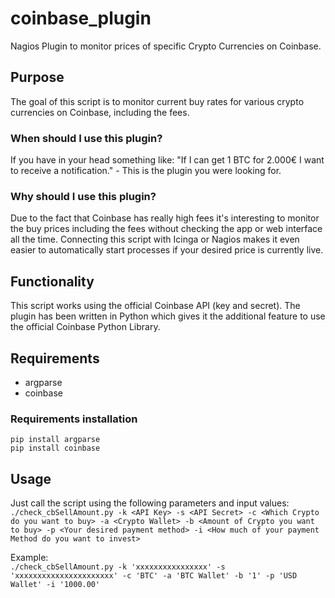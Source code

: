 # coinbase_plugin
Nagios Plugin to monitor prices of specific Crypto Currencies on Coinbase.

## Purpose
The goal of this script is to monitor current buy rates for various crypto currencies on Coinbase, including the fees.
### When should I use this plugin?
If you have in your head something like: "If I can get 1 BTC for 2.000€ I want to receive a notification." - This is the plugin you were looking for.
### Why should I use this plugin?
Due to the fact that Coinbase has really high fees it's interesting to monitor the buy prices including the fees without checking the app or web interface all the time.
Connecting this script with Icinga or Nagios makes it even easier to automatically start processes if your desired price is currently live.

## Functionality
This script works using the official Coinbase API (key and secret).
The plugin has been written in Python which gives it the additional feature to use the official Coinbase Python Library.

## Requirements
* argparse
* coinbase
### Requirements installation
`pip install argparse`  
`pip install coinbase` 

## Usage
Just call the script using the following parameters and input values:  
`./check_cbSellAmount.py -k <API Key> -s <API Secret> -c <Which Crypto do you want to buy> -a <Crypto Wallet> -b <Amount of Crypto you want to buy> -p <Your desired payment method> -i <How much of your payment Method do you want to invest>`

Example:  
`./check_cbSellAmount.py -k 'xxxxxxxxxxxxxxxx' -s 'xxxxxxxxxxxxxxxxxxxxxx' -c 'BTC' -a 'BTC Wallet' -b '1' -p 'USD Wallet' -i '1000.00'`

